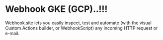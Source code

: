 # Webhook GKE (GCP)..!!!
Webhook.site lets you easily inspect, test and automate (with the visual Custom Actions builder, or WebhookScript) any incoming HTTP request or e-mail.
